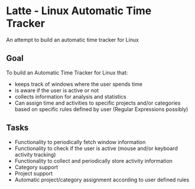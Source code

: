 Latte - Linux Automatic Time Tracker
============================

An attempt to build an automatic time tracker for Linux


Goal
----

To build an Automatic Time Tracker for Linux that:

- keeps track of windows where the user spends time
- is aware if the user is active or not
- collects information for analysis and statistics
- Can assign time and activities to specific projects and/or categories based on
  specific rules defined by user (Regular Expressions possibly)

Tasks
-----

- Functionality to periodically fetch window information
- Functionality to check if the user is active (mouse and/or keyboard activity tracking)
- Functionality to collect and periodically store activity information
- Category support
- Project support
- Automatic project/category assignment according to user defined rules
